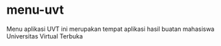 menu-uvt
========

Menu aplikasi UVT ini merupakan tempat aplikasi hasil buatan mahasiswa Universitas Virtual Terbuka
